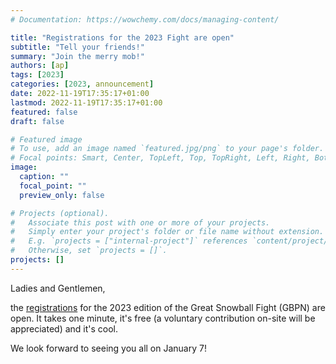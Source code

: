 ```yaml
---
# Documentation: https://wowchemy.com/docs/managing-content/

title: "Registrations for the 2023 Fight are open"
subtitle: "Tell your friends!"
summary: "Join the merry mob!"
authors: [ap]
tags: [2023]
categories: [2023, announcement]
date: 2022-11-19T17:35:17+01:00
lastmod: 2022-11-19T17:35:17+01:00
featured: false
draft: false

# Featured image
# To use, add an image named `featured.jpg/png` to your page's folder.
# Focal points: Smart, Center, TopLeft, Top, TopRight, Left, Right, BottomLeft, Bottom, BottomRight.
image:
  caption: ""
  focal_point: ""
  preview_only: false

# Projects (optional).
#   Associate this post with one or more of your projects.
#   Simply enter your project's folder or file name without extension.
#   E.g. `projects = ["internal-project"]` references `content/project/deep-learning/index.md`.
#   Otherwise, set `projects = []`.
projects: []
---
```


Ladies and Gentlemen,

the [registrations](/register) for the 2023 edition of the Great Snowball Fight (GBPN) are open.
It takes one minute, it's free (a voluntary contribution on-site will be appreciated) and it's cool.

We look forward to seeing you all on January 7!
